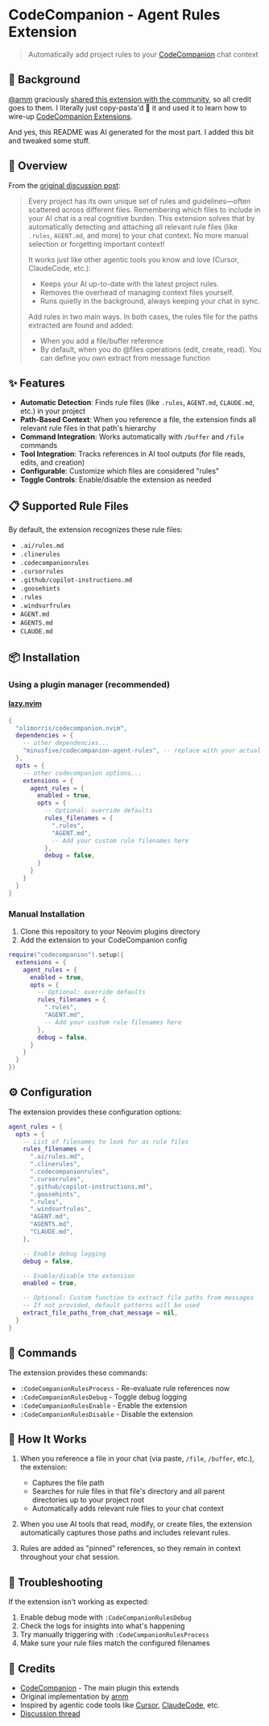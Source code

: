 # CodeCompanion - Agent Rules Extension

> Automatically add project rules to your [CodeCompanion](https://codecompanion.olimorris.dev) chat context

## 📖 Background

[@arnm](https://github.com/arnm) graciously [shared this extension with the community](https://github.com/olimorris/codecompanion.nvim/discussions/1718), so all credit goes to them. I literally just copy-pasta'd 🍜 it and used it to learn how to wire-up [CodeCompanion Extensions](https://codecompanion.olimorris.dev/extending/extensions.html).

And yes, this README was AI generated for the most part. I added this bit and tweaked some stuff.

## 🚀 Overview

From the [original discussion post](https://github.com/olimorris/codecompanion.nvim/discussions/1718):

> Every project has its own unique set of rules and guidelines—often scattered across different files. Remembering which files to include in your AI chat is a real cognitive burden. This extension solves that by automatically detecting and attaching all relevant rule files (like `.rules`, `AGENT.md`, and more) to your chat context. No more manual selection or forgetting important context!
>
> It works just like other agentic tools you know and love (Cursor, ClaudeCode, etc.):
>
> - Keeps your AI up-to-date with the latest project rules.
> - Removes the overhead of managing context files yourself.
> - Runs quietly in the background, always keeping your chat in sync.
>
> Add rules in two main ways. In both cases, the rules file for the paths extracted are found and added:
>
> - When you add a file/buffer reference
> - By default, when you do @files operations (edit, create, read). You can define you own extract from message function

## ✨ Features

- **Automatic Detection**: Finds rule files (like `.rules`, `AGENT.md`, `CLAUDE.md`, etc.) in your project
- **Path-Based Context**: When you reference a file, the extension finds all relevant rule files in that path's hierarchy
- **Command Integration**: Works automatically with `/buffer` and `/file` commands
- **Tool Integration**: Tracks references in AI tool outputs (for file reads, edits, and creation)
- **Configurable**: Customize which files are considered "rules"
- **Toggle Controls**: Enable/disable the extension as needed

## 📋 Supported Rule Files

By default, the extension recognizes these rule files:

- `.ai/rules.md`
- `.clinerules`
- `.codecompanionrules`
- `.cursorrules`
- `.github/copilot-instructions.md`
- `.goosehints`
- `.rules`
- `.windsurfrules`
- `AGENT.md`
- `AGENTS.md`
- `CLAUDE.md`

## 📦 Installation

### Using a plugin manager (recommended)

#### [lazy.nvim](https://github.com/folke/lazy.nvim)

```lua
{
  "olimorris/codecompanion.nvim",
  dependencies = {
    -- other dependencies...
    "minusfive/codecompanion-agent-rules", -- replace with your actual repo
  },
  opts = {
    -- other codecompanion options...
    extensions = {
      agent_rules = {
        enabled = true,
        opts = {
          -- Optional: override defaults
          rules_filenames = {
            ".rules",
            "AGENT.md",
            -- Add your custom rule filenames here
          },
          debug = false,
        }
      }
    }
  }
}
```

### Manual Installation

1. Clone this repository to your Neovim plugins directory
2. Add the extension to your CodeCompanion config

```lua
require("codecompanion").setup({
  extensions = {
    agent_rules = {
      enabled = true,
      opts = {
        -- Optional: override defaults
        rules_filenames = {
          ".rules",
          "AGENT.md",
          -- Add your custom rule filenames here
        },
        debug = false,
      }
    }
  }
})
```

## ⚙️ Configuration

The extension provides these configuration options:

```lua
agent_rules = {
  opts = {
    -- List of filenames to look for as rule files
    rules_filenames = {
      ".ai/rules.md",
      ".clinerules",
      ".codecompanionrules",
      ".cursorrules",
      ".github/copilot-instructions.md",
      ".goosehints",
      ".rules",
      ".windsurfrules",
      "AGENT.md",
      "AGENTS.md",
      "CLAUDE.md",
    },

    -- Enable debug logging
    debug = false,

    -- Enable/disable the extension
    enabled = true,

    -- Optional: Custom function to extract file paths from messages
    -- If not provided, default patterns will be used
    extract_file_paths_from_chat_message = nil,
  }
}
```

## 🔧 Commands

The extension provides these commands:

- `:CodeCompanionRulesProcess` - Re-evaluate rule references now
- `:CodeCompanionRulesDebug` - Toggle debug logging
- `:CodeCompanionRulesEnable` - Enable the extension
- `:CodeCompanionRulesDisable` - Disable the extension

## 🤝 How It Works

1. When you reference a file in your chat (via paste, `/file`, `/buffer`, etc.), the extension:
   - Captures the file path
   - Searches for rule files in that file's directory and all parent directories up to your project root
   - Automatically adds relevant rule files to your chat context

2. When you use AI tools that read, modify, or create files, the extension automatically captures those paths and includes relevant rules.

3. Rules are added as "pinned" references, so they remain in context throughout your chat session.

## 🚫 Troubleshooting

If the extension isn't working as expected:

1. Enable debug mode with `:CodeCompanionRulesDebug`
2. Check the logs for insights into what's happening
3. Try manually triggering with `:CodeCompanionRulesProcess`
4. Make sure your rule files match the configured filenames

## 🙏 Credits

- [CodeCompanion](https://github.com/olimorris/codecompanion.nvim) - The main plugin this extends
- Original implementation by [arnm](https://github.com/arnm)
- Inspired by agentic code tools like [Cursor](https://docs.cursor.com/context/rules), [ClaudeCode](https://docs.anthropic.com/en/docs/claude-code/memory#how-claude-looks-up-memories), etc.
- [Discussion thread](https://github.com/olimorris/codecompanion.nvim/discussions/1718)
